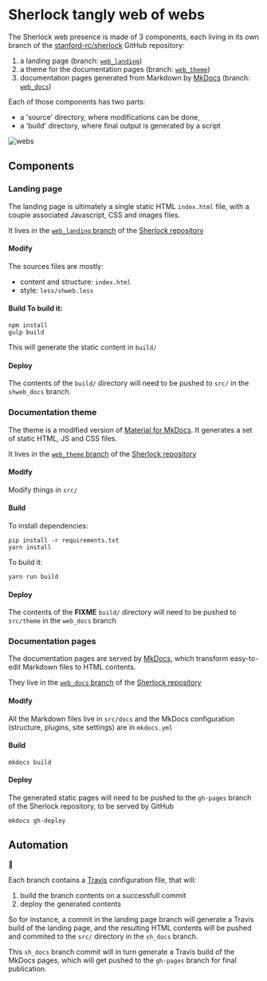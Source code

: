 # Sherlock tangly web of webs

The Sherlock web presence is made of 3 components, each living in its own
branch of the [stanford-rc/sherlock](https://github.com/stanford-rc/sherlock) GitHub repository:
  1. a landing page (branch: [`web_landing`](https://github.com/stanford-rc/sherlock/tree/web_landing))
  2. a theme for the documentation pages (branch: [`web_theme`](https://github.com/stanford-rc/sherlock/tree/web_theme))
  3. documentation pages generated from Markdown by [MkDocs](http://mkdocs.org)
     (branch: [`web_docs`](https://github.com/stanford-rc/sherlock/tree/web_docs))

Each of those components has two parts:
  * a 'source' directory, where modifications can be done, 
  * a 'build' directory, where final output is generated by a script

![webs](https://docs.google.com/drawings/d/1ja1TyamMKqiemhwW7ZJgdSbmD9wy7xGXhPkNxOEvPE4/pub?w=842&amp;h=715)

## Components

### Landing page 

The landing page is ultimately a single static HTML
`index.html` file, with a couple associated Javascript, CSS and images files.

It lives in the [`web_landing`
branch](https://github.com/stanford-rc/sherlock/tree/web_landing) of the
[Sherlock repository](https://github.com/stanford-rc/sherlock)

#### Modify 

The sources files are mostly:
  * content and structure: `index.html`
  * style: `less/shweb.less`

#### Build To build it: 

``` 
npm install 
gulp build 
``` 
This will generate the static content in `build/`

#### Deploy 

The contents of the `build/` directory will need to be pushed to
`src/` in the `shweb_docs` branch.


### Documentation theme 

The theme is a modified version of [Material for MkDocs](https://squidfunk.github.io/mkdocs-material). It generates a set of static HTML, JS and CSS files.

It lives in the [`web_theme` branch](https://github.com/stanford-rc/sherlock/tree/shweb_theme) of the
[Sherlock repository](https://github.com/stanford-rc/sherlock)

#### Modify 

Modify things in `src/`

#### Build 

To install dependencies: 
``` 
pip install -r requirements.txt 
yarn install
``` 

To build it: 
``` 
yarn run build 
```

#### Deploy 

The contents of the **FIXME** `build/` directory will need to be pushed to `src/theme` in the `web_docs` branch



### Documentation pages 

The documentation pages are served by [MkDocs](https://mkdocs.org), which transform easy-to-edit Markdown files to
HTML contents.

They live in the [`web_docs` branch](https://github.com/stanford-rc/sherlock/tree/web_docs) of the [Sherlock
repository](https://github.com/stanford-rc/sherlock)


#### Modify 

All the Markdown files live in `src/docs` and the MkDocs configuration (structure, plugins, site settings) are in `mkdocs.yml`

#### Build 

``` 
mkdocs build 
```

#### Deploy 

The generated static pages will need to be pushed to the `gh-pages` branch of the Sherlock repository, to be served by GitHub 

``` 
mkdocs gh-deploy
```
   

## Automation 
:construction:

Each branch contains a [Travis](https://travisci.com) configuration file, that will:
  1. build the branch contents on a successfull commit
  2. deploy the generated contents

So for instance, a commit in the landing page branch will generate a Travis build of the landing page, and the resulting HTML contents will be pushed and commited to the `src/` directory in the `sh_docs` branch.

This `sh_docs` branch commit will in turn generate a Travis build of the MkDocs pages, which will get pushed to the `gh-pages` branch for final publication.
